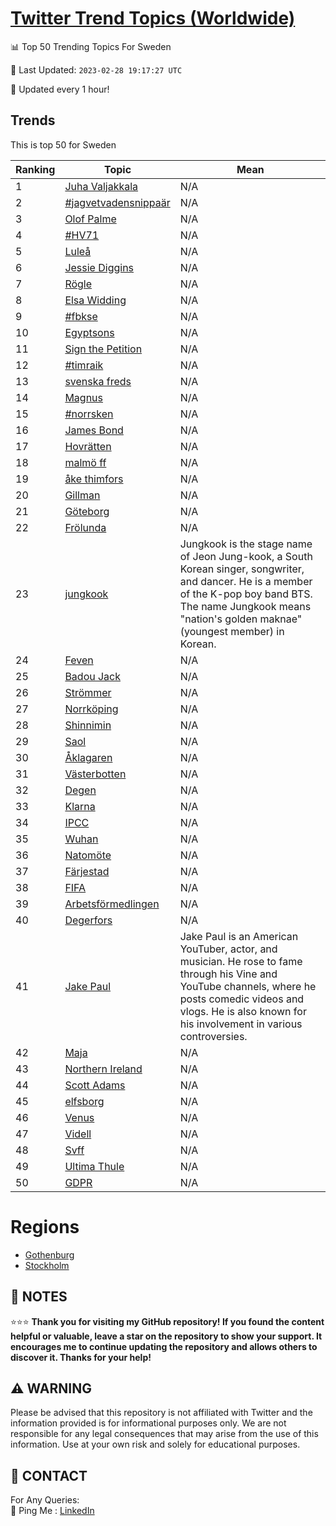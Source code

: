 [Twitter Trend Topics (Worldwide)](https://github.com/ErcinDedeoglu/Twitter-Trend-Topics)
==========


📊 Top 50 Trending Topics For Sweden

📆 Last Updated: `2023-02-28 19:17:27 UTC`

🔧 Updated every 1 hour!


## Trends

This is top 50 for Sweden

| Ranking | Topic | Mean |
| ------- | ------------ | ------------ |
| 1 | [Juha Valjakkala](http://twitter.com/search?q=Juha+Valjakkala) | N/A |
| 2 | [#jagvetvadensnippaär](http://twitter.com/search?q=%23jagvetvadensnippa%c3%a4r) | N/A |
| 3 | [Olof Palme](http://twitter.com/search?q=Olof+Palme) | N/A |
| 4 | [#HV71](http://twitter.com/search?q=%23HV71) | N/A |
| 5 | [Luleå](http://twitter.com/search?q=Lule%c3%a5) | N/A |
| 6 | [Jessie Diggins](http://twitter.com/search?q=Jessie+Diggins) | N/A |
| 7 | [Rögle](http://twitter.com/search?q=R%c3%b6gle) | N/A |
| 8 | [Elsa Widding](http://twitter.com/search?q=Elsa+Widding) | N/A |
| 9 | [#fbkse](http://twitter.com/search?q=%23fbkse) | N/A |
| 10 | [Egyptsons](http://twitter.com/search?q=Egyptsons) | N/A |
| 11 | [Sign the Petition](http://twitter.com/search?q=Sign+the+Petition) | N/A |
| 12 | [#timraik](http://twitter.com/search?q=%23timraik) | N/A |
| 13 | [svenska freds](http://twitter.com/search?q=svenska+freds) | N/A |
| 14 | [Magnus](http://twitter.com/search?q=Magnus) | N/A |
| 15 | [#norrsken](http://twitter.com/search?q=%23norrsken) | N/A |
| 16 | [James Bond](http://twitter.com/search?q=James+Bond) | N/A |
| 17 | [Hovrätten](http://twitter.com/search?q=Hovr%c3%a4tten) | N/A |
| 18 | [malmö ff](http://twitter.com/search?q=malm%c3%b6+ff) | N/A |
| 19 | [åke thimfors](http://twitter.com/search?q=%c3%a5ke+thimfors) | N/A |
| 20 | [Gillman](http://twitter.com/search?q=Gillman) | N/A |
| 21 | [Göteborg](http://twitter.com/search?q=G%c3%b6teborg) | N/A |
| 22 | [Frölunda](http://twitter.com/search?q=Fr%c3%b6lunda) | N/A |
| 23 | [jungkook](http://twitter.com/search?q=jungkook) | Jungkook is the stage name of Jeon Jung-kook, a South Korean singer, songwriter, and dancer. He is a member of the K-pop boy band BTS. The name Jungkook means "nation's golden maknae" (youngest member) in Korean. |
| 24 | [Feven](http://twitter.com/search?q=Feven) | N/A |
| 25 | [Badou Jack](http://twitter.com/search?q=Badou+Jack) | N/A |
| 26 | [Strömmer](http://twitter.com/search?q=Str%c3%b6mmer) | N/A |
| 27 | [Norrköping](http://twitter.com/search?q=Norrk%c3%b6ping) | N/A |
| 28 | [Shinnimin](http://twitter.com/search?q=Shinnimin) | N/A |
| 29 | [Saol](http://twitter.com/search?q=Saol) | N/A |
| 30 | [Åklagaren](http://twitter.com/search?q=%c3%85klagaren) | N/A |
| 31 | [Västerbotten](http://twitter.com/search?q=V%c3%a4sterbotten) | N/A |
| 32 | [Degen](http://twitter.com/search?q=Degen) | N/A |
| 33 | [Klarna](http://twitter.com/search?q=Klarna) | N/A |
| 34 | [IPCC](http://twitter.com/search?q=IPCC) | N/A |
| 35 | [Wuhan](http://twitter.com/search?q=Wuhan) | N/A |
| 36 | [Natomöte](http://twitter.com/search?q=Natom%c3%b6te) | N/A |
| 37 | [Färjestad](http://twitter.com/search?q=F%c3%a4rjestad) | N/A |
| 38 | [FIFA](http://twitter.com/search?q=FIFA) | N/A |
| 39 | [Arbetsförmedlingen](http://twitter.com/search?q=Arbetsf%c3%b6rmedlingen) | N/A |
| 40 | [Degerfors](http://twitter.com/search?q=Degerfors) | N/A |
| 41 | [Jake Paul](http://twitter.com/search?q=Jake+Paul) | Jake Paul is an American YouTuber, actor, and musician. He rose to fame through his Vine and YouTube channels, where he posts comedic videos and vlogs. He is also known for his involvement in various controversies. |
| 42 | [Maja](http://twitter.com/search?q=Maja) | N/A |
| 43 | [Northern Ireland](http://twitter.com/search?q=Northern+Ireland) | N/A |
| 44 | [Scott Adams](http://twitter.com/search?q=Scott+Adams) | N/A |
| 45 | [elfsborg](http://twitter.com/search?q=elfsborg) | N/A |
| 46 | [Venus](http://twitter.com/search?q=Venus) | N/A |
| 47 | [Videll](http://twitter.com/search?q=Videll) | N/A |
| 48 | [Svff](http://twitter.com/search?q=Svff) | N/A |
| 49 | [Ultima Thule](http://twitter.com/search?q=Ultima+Thule) | N/A |
| 50 | [GDPR](http://twitter.com/search?q=GDPR) | N/A |



# Regions

* [Gothenburg](</Sweden/Gothenburg.md>)
* [Stockholm](</Sweden/Stockholm.md>)



## 📝 NOTES

⭐⭐⭐ **Thank you for visiting my GitHub repository! If you found the content helpful or valuable, leave a star on the repository to show your support. It encourages me to continue updating the repository and allows others to discover it. Thanks for your help!**


## ⚠️ WARNING

Please be advised that this repository is not affiliated with Twitter and the information provided is for informational purposes only. We are not responsible for any legal consequences that may arise from the use of this information. Use at your own risk and solely for educational purposes.


## 📨 CONTACT

 For Any Queries:  
            🏓 Ping Me : [LinkedIn](https://www.linkedin.com/in/ercindedeoglu/)
